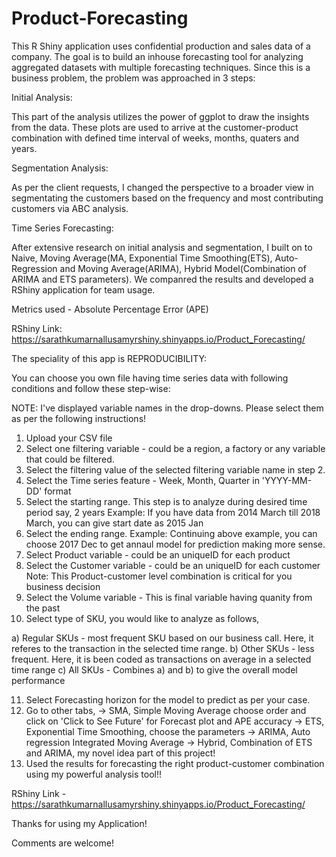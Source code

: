 # Product-Forecasting

This R Shiny application uses confidential production and sales data of a company. 
The goal is to build an inhouse forecasting tool for analyzing aggregated datasets with multiple forecasting techniques. 
Since this is a business problem, the problem was approached in 3 steps:

Initial Analysis:

This part of the analysis utilizes the power of ggplot to draw the insights from the data. These plots are used to arrive 
at the customer-product combination with defined time interval of weeks, months, quaters and years.

Segmentation Analysis:

As per the client requests, I changed the perspective to a broader view in segmentating the customers based on the frequency 
and most contributing customers via ABC analysis.

Time Series Forecasting:

After extensive research on initial analysis and segmentation, I built on to Naive, Moving Average(MA, Exponential 
Time Smoothing(ETS), Auto-Regression and Moving Average(ARIMA), Hybrid Model(Combination of ARIMA and ETS parameters).
We companred the results and developed a RShiny application for team usage.

Metrics used - Absolute Percentage Error (APE)

RShiny Link:
https://sarathkumarnallusamyrshiny.shinyapps.io/Product_Forecasting/

The speciality of this app is REPRODUCIBILITY:

You can choose you own file having time series data with following conditions and follow these step-wise:

NOTE: I've displayed variable names in the drop-downs. Please select them as per the following instructions!

1. Upload your CSV file
2. Select one filtering variable - could be a region, a factory or any variable that could be filtered.
3. Select the filtering value of the selected filtering variable name in step 2.
4. Select the Time series feature - Week, Month, Quarter in 'YYYY-MM-DD' format
5. Select the starting range. This step is to analyze during desired time period say, 2 years
Example: If you have data from 2014 March till 2018 March, you can give start date as 2015 Jan
6. Select the ending range. 
Example: Continuing above example, you can choose 2017 Dec to get annaul model for prediction making more sense.
7. Select Product variable - could be an uniqueID for each product
8. Select the Customer variable -  could be an uniqueID for each customer
Note: This Product-customer level combination is critical for you business decision
9. Select the Volume variable - This is final variable having quanity from the past
10. Select type of SKU, you would like to analyze as follows,

a) Regular SKUs - most frequent SKU based on our business call. Here, it referes to the transaction in the selected time range.
b) Other SKUs - less frequent. Here, it is been coded as transactions on average in a selected time range
c) All SKUs - Combines a) and b) to give the overall model performance

11. Select Forecasting horizon for the model to predict as per your case.
12. Go to other tabs,
 -> SMA, Simple Moving Average choose order and click on 'Click to See Future' for Forecast plot and APE accuracy
 -> ETS, Exponential Time Smoothing, choose the parameters
 -> ARIMA, Auto regression Integrated Moving Average
 -> Hybrid, Combination of ETS and ARIMA, my novel idea part of this project!
 13. Used the results for forecasting the right product-customer combination using my powerful analysis tool!!
 
 RShiny Link -  https://sarathkumarnallusamyrshiny.shinyapps.io/Product_Forecasting/
 
 Thanks for using my Application!
 


Comments are welcome!
